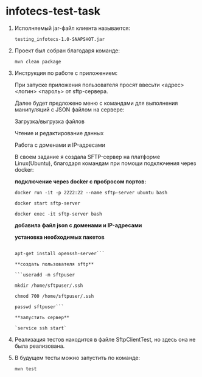 # infotecs-test-task

1. Исполняемый jar-файл клиента называется:
   
   `testing_infotecs-1.0-SNAPSHOT.jar`
   
2. Проект был собран благодаря команде:
   
   `mvn clean package`

3. Инструкция по работе с приложением:
   
   При запуске приложения пользователя просят ввесьти <адрес> <host> <логин> <пароль> от sftp-сервера.
   
   Далее будет предложено меню с командами для выполнения манипуляций с JSON файлом на сервере:
   
    Загрузка/выгрузка файлов
   
    Чтение и редактирование данных
   
    Работа с доменами и IP-адресами

   В своем задание я создала SFTP-сервер на платформе Linux(Ubuntu), благодаря командам при помощи подключения через docker:


   **подключение через docker с пробросом портов:**

   ```
   docker run -it -p 2222:22 --name sftp-server ubuntu bash
   
   docker start sftp-server
   
   docker exec -it sftp-server bash
   ```
   
   **добавила файл json с доменами и IP-адресами**
   
   **установка необходимых пакетов**
   
   ```apt-get update
   
   apt-get install openssh-server```

   **создать пользователя sftp**
   
   ```useradd -m sftpuser
   
   mkdir /home/sftpuser/.ssh
   
   chmod 700 /home/sftpuser/.ssh
   
   passwd sftpuser```
   
   **запустить сервер**
   
   `service ssh start`
   
5. Реализация тестов находится в файле SftpClientTest, но здесь она не была реализована.

6. В будущем тесты можно запустить по команде:
   
   `mvn test`
   

   
